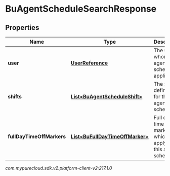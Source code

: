 # BuAgentScheduleSearchResponse


## Properties

| Name | Type | Description | Notes |
| ------------ | ------------- | ------------- | ------------- |
| **user** | [**UserReference**](UserReference) | The user to whom this agent schedule applies |  [optional] |
| **shifts** | [**List&lt;BuAgentScheduleShift&gt;**](BuAgentScheduleShift) | The shift definitions for this agent schedule |  [optional] |
| **fullDayTimeOffMarkers** | [**List&lt;BuFullDayTimeOffMarker&gt;**](BuFullDayTimeOffMarker) | Full day time off markers which apply to this agent schedule |  [optional] |




_com.mypurecloud.sdk.v2:platform-client-v2:217.1.0_
